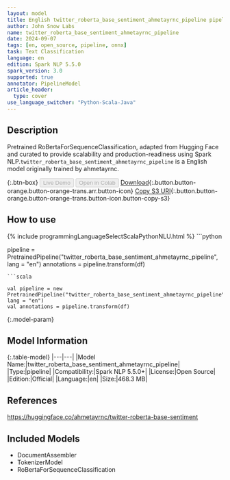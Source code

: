 ```yaml
---
layout: model
title: English twitter_roberta_base_sentiment_ahmetayrnc_pipeline pipeline RoBertaForSequenceClassification from ahmetayrnc
author: John Snow Labs
name: twitter_roberta_base_sentiment_ahmetayrnc_pipeline
date: 2024-09-07
tags: [en, open_source, pipeline, onnx]
task: Text Classification
language: en
edition: Spark NLP 5.5.0
spark_version: 3.0
supported: true
annotator: PipelineModel
article_header:
  type: cover
use_language_switcher: "Python-Scala-Java"
---
```


## Description

Pretrained RoBertaForSequenceClassification, adapted from Hugging Face and curated to provide scalability and production-readiness using Spark NLP.`twitter_roberta_base_sentiment_ahmetayrnc_pipeline` is a English model originally trained by ahmetayrnc.

{:.btn-box}
<button class="button button-orange" disabled>Live Demo</button>
<button class="button button-orange" disabled>Open in Colab</button>
[Download](https://s3.amazonaws.com/auxdata.johnsnowlabs.com/public/models/twitter_roberta_base_sentiment_ahmetayrnc_pipeline_en_5.5.0_3.0_1725680042767.zip){:.button.button-orange.button-orange-trans.arr.button-icon}
[Copy S3 URI](s3://auxdata.johnsnowlabs.com/public/models/twitter_roberta_base_sentiment_ahmetayrnc_pipeline_en_5.5.0_3.0_1725680042767.zip){:.button.button-orange.button-orange-trans.button-icon.button-copy-s3}

## How to use



<div class="tabs-box" markdown="1">
{% include programmingLanguageSelectScalaPythonNLU.html %}
```python

pipeline = PretrainedPipeline("twitter_roberta_base_sentiment_ahmetayrnc_pipeline", lang = "en")
annotations =  pipeline.transform(df)   

```
```scala

val pipeline = new PretrainedPipeline("twitter_roberta_base_sentiment_ahmetayrnc_pipeline", lang = "en")
val annotations = pipeline.transform(df)

```
</div>

{:.model-param}
## Model Information

{:.table-model}
|---|---|
|Model Name:|twitter_roberta_base_sentiment_ahmetayrnc_pipeline|
|Type:|pipeline|
|Compatibility:|Spark NLP 5.5.0+|
|License:|Open Source|
|Edition:|Official|
|Language:|en|
|Size:|468.3 MB|

## References

https://huggingface.co/ahmetayrnc/twitter-roberta-base-sentiment

## Included Models

- DocumentAssembler
- TokenizerModel
- RoBertaForSequenceClassification
